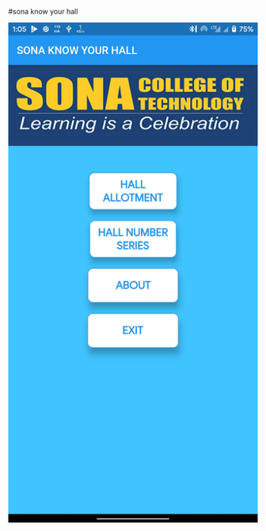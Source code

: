 #sona know your hall

![Screenshot](https://github.com/gokul1630/ExamHallFinder_flutter/blob/master/images/screenshot.jpg)